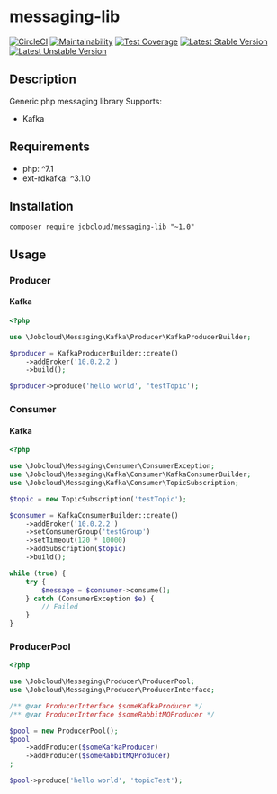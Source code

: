 # messaging-lib

[![CircleCI](https://circleci.com/gh/jobcloud/messaging-lib.svg?style=svg)](https://circleci.com/gh/jobcloud/messaging-lib)
 [![Maintainability](https://api.codeclimate.com/v1/badges/7b01ab13705d4be203a1/maintainability)](https://codeclimate.com/github/jobcloud/messaging-lib/maintainability) [![Test Coverage](https://api.codeclimate.com/v1/badges/7b01ab13705d4be203a1/test_coverage)](https://codeclimate.com/github/jobcloud/messaging-lib/test_coverage) [![Latest Stable Version](https://poser.pugx.org/jobcloud/messaging-lib/v/stable)](https://packagist.org/packages/jobcloud/messaging-lib) [![Latest Unstable Version](https://poser.pugx.org/jobcloud/messaging-lib/v/unstable)](https://packagist.org/packages/jobcloud/messaging-lib) 
## Description
Generic php messaging library
Supports:
- Kafka

## Requirements
- php: ^7.1
- ext-rdkafka: ^3.1.0

## Installation
```composer require jobcloud/messaging-lib "~1.0"```

## Usage

### Producer

#### Kafka

```php
<?php

use \Jobcloud\Messaging\Kafka\Producer\KafkaProducerBuilder;

$producer = KafkaProducerBuilder::create()
    ->addBroker('10.0.2.2')
    ->build();

$producer->produce('hello world', 'testTopic');
```

### Consumer

#### Kafka

```php
<?php

use \Jobcloud\Messaging\Consumer\ConsumerException;
use \Jobcloud\Messaging\Kafka\Consumer\KafkaConsumerBuilder;
use \Jobcloud\Messaging\Kafka\Consumer\TopicSubscription;

$topic = new TopicSubscription('testTopic');

$consumer = KafkaConsumerBuilder::create()
    ->addBroker('10.0.2.2')
    ->setConsumerGroup('testGroup')
    ->setTimeout(120 * 10000)
    ->addSubscription($topic)
    ->build();

while (true) {
    try {
        $message = $consumer->consume();
    } catch (ConsumerException $e) {
        // Failed
    } 
}
```

### ProducerPool

```php
<?php

use \Jobcloud\Messaging\Producer\ProducerPool;
use \Jobcloud\Messaging\Producer\ProducerInterface;

/** @var ProducerInterface $someKafkaProducer */
/** @var ProducerInterface $someRabbitMQProducer */

$pool = new ProducerPool();
$pool
    ->addProducer($someKafkaProducer)
    ->addProducer($someRabbitMQProducer)
;

$pool->produce('hello world', 'topicTest');
```
